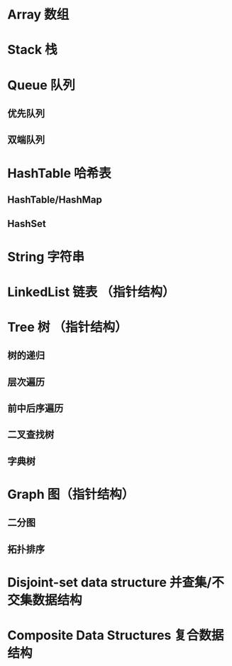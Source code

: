 # Array 数组

# Stack 栈

# Queue 队列
## 优先队列
## 双端队列

# HashTable 哈希表
## HashTable/HashMap
## HashSet 

# String 字符串

# LinkedList 链表 （指针结构）

# Tree 树 （指针结构）
## 树的递归
## 层次遍历
## 前中后序遍历
## 二叉查找树
## 字典树

# Graph 图（指针结构）
## 二分图
## 拓扑排序


# Disjoint-set data structure 并查集/不交集数据结构

# Composite Data Structures 复合数据结构

